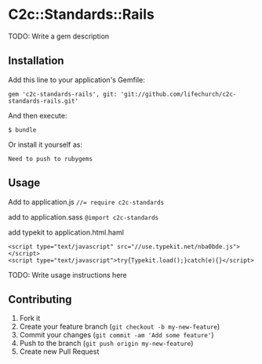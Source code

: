 # C2c::Standards::Rails

TODO: Write a gem description

## Installation

Add this line to your application's Gemfile:

    gem 'c2c-standards-rails', git: 'git://github.com/lifechurch/c2c-standards-rails.git'

And then execute:

    $ bundle

Or install it yourself as:

    Need to push to rubygems

## Usage

Add to application.js
`//= require c2c-standards`

add to application.sass
`@import c2c-standards`

add typekit to application.html.haml
```
<script type="text/javascript" src="//use.typekit.net/nba0bde.js"></script>
<script type="text/javascript">try{Typekit.load();}catch(e){}</script>
```


TODO: Write usage instructions here

## Contributing

1. Fork it
2. Create your feature branch (`git checkout -b my-new-feature`)
3. Commit your changes (`git commit -am 'Add some feature'`)
4. Push to the branch (`git push origin my-new-feature`)
5. Create new Pull Request

